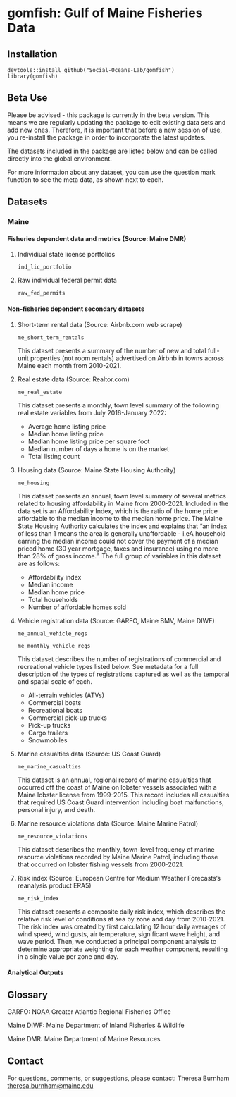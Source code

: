 # gomfish: Gulf of Maine Fisheries Data

## Installation

```{r,results="hide"}
devtools::install_github("Social-Oceans-Lab/gomfish")
library(gomfish)
```

## Beta Use

Please be advised - this package is currently in the beta version. This means we are regularly
updating the package to edit existing data sets and add new ones. Therefore, it is important that
before a new session of use, you re-install the package in order to incorporate the latest updates.

The datasets included in the package are listed below and can be called directly into the global
environment.

For more information about any dataset, you can use the question mark function to see the meta data,
as shown next to each.

## Datasets

### Maine

#### Fisheries dependent data and metrics (Source: Maine DMR)

1.  Individiual state license portfolios

    `ind_lic_portfolio`

2.  Raw individual federal permit data

    `raw_fed_permits`

#### Non-fisheries dependent secondary datasets

1.  Short-term rental data (Source: Airbnb.com web scrape)

    `me_short_term_rentals`

    This dataset presents a summary of the number of new and total full-unit properties (not room rentals) advertised on Airbnb in towns across Maine each month from 2010-2021.
    
2.  Real estate data (Source: Realtor.com)

    `me_real_estate`

    This dataset presents a monthly, town level summary of the following real estate variables from July 2016-January 2022:
    -   Average home listing price 
    -   Median home listing price
    -   Median home listing price per square foot
    -   Median number of days a home is on the market
    -   Total listing count
    
3.  Housing data (Source: Maine State Housing Authority)

    `me_housing`

    This dataset presents an annual, town level summary of several metrics related to housing affordability in Maine from 2000-2021. Included in the data set is an Affordability Index, which is the ratio of the home price affordable to the median income to the median home price. The Maine State Housing Authority calculates the index and explains that “an index of less than 1 means the area is generally unaffordable - i.eA household earning the median income could not cover the payment of a median priced home (30 year mortgage, taxes and insurance) using no more than 28% of gross income.”. The full group of variables in this dataset are as follows:
    -   Affordability index
    -   Median income
    -   Median home price
    -   Total households
    -   Number of affordable homes sold

4.  Vehicle registration data (Source: GARFO, Maine BMV, Maine DIWF)

    `me_annual_vehicle_regs`
    
    `me_monthly_vehicle_regs`

    This dataset describes the number of registrations of commercial and recreational vehicle types listed below. See metadata for a full description of the types of registrations captured as well as the temporal and spatial scale of each.
    -   All-terrain vehicles (ATVs)
    -   Commercial boats
    -   Recreational boats
    -   Commercial pick-up trucks
    -   Pick-up trucks
    -   Cargo trailers
    -   Snowmobiles
    

5.  Marine casualties data (Source: US Coast Guard)

    `me_marine_casualties`

    This dataset is an annual, regional record of marine casualties that occurred off the coast of Maine on lobster vessels associated with a Maine lobster license from 1999-2015. This record includes all casualties that required US Coast Guard intervention including boat malfunctions, personal injury, and death.

6.  Marine resource violations data (Source: Maine Marine Patrol)

    `me_resource_violations`

    This dataset describes the monthly, town-level frequency of marine resource violations recorded by Maine Marine Patrol, including those that occurred on lobster fishing vessels from 2000-2021.
    
7.  Risk index (Source: European Centre for Medium Weather Forecasts’s reanalysis product ERA5)

    `me_risk_index`

    This dataset presents a composite daily risk index, which describes the relative risk level of conditions at sea by zone and day from 2010-2021. The risk index was created by first calculating 12 hour daily averages of wind speed, wind gusts, air temperature, significant wave height, and wave period. Then, we conducted a principal component analysis to determine appropriate weighting for each weather component, resulting in a single value per zone and day. 

#### Analytical Outputs

## Glossary

GARFO: NOAA Greater Atlantic Regional Fisheries Office

Maine DIWF: Maine Department of Inland Fisheries & Wildlife

Maine DMR: Maine Department of Marine Resources

## Contact

For questions, comments, or suggestions, please contact: Theresa Burnham
[theresa.burnham\@maine.edu](mailto:theresa.burnham@maine.edu)
